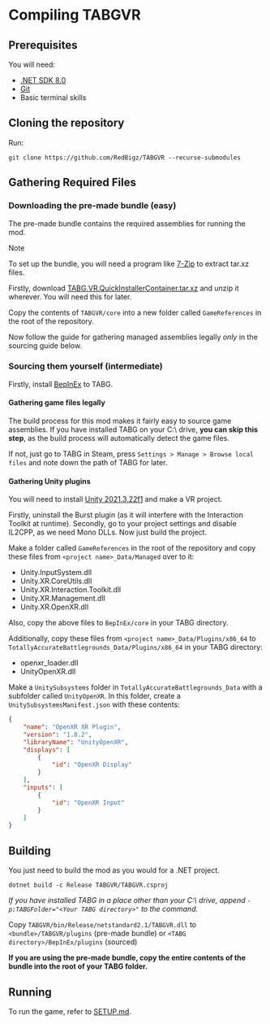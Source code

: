 # Compiling TABGVR

## Prerequisites
You will need:
- [.NET SDK 8.0](https://dotnet.microsoft.com/en-us/download/dotnet/8.0)
- [Git](https://git-scm.com/)
- Basic terminal skills

## Cloning the repository
Run:
```shell
git clone https://github.com/RedBigz/TABGVR --recurse-submodules
```

## Gathering Required Files

### Downloading the pre-made bundle (easy)
The pre-made bundle contains the required assemblies for running the mod.

> [!NOTE]
> To set up the bundle, you will need a program like [7-Zip](https://www.7-zip.org/) to extract tar.xz files.

Firstly, download [TABG.VR.QuickInstallerContainer.tar.xz](https://redbigz.com/lfs/TABG.VR.QuickInstallerContainer.tar.xz) and unzip it wherever. You will need this for later.

Copy the contents of `TABGVR/core` into a new folder called `GameReferences` in the root of the repository.

Now follow the guide for gathering managed assemblies legally *only* in the sourcing guide below.

### Sourcing them yourself (intermediate)

Firstly, install [BepInEx](https://github.com/BepInEx/BepInEx) to TABG.

#### Gathering game files legally
The build process for this mod makes it fairly easy to source game assemblies. If you have installed TABG on your C:\ drive, **you can skip this step**, as the build process will automatically detect the game files.

If not, just go to TABG in Steam, press `Settings > Manage > Browse local files` and note down the path of TABG for later.

#### Gathering Unity plugins
You will need to install [Unity 2021.3.22f1](https://unity.com/releases/editor/whats-new/2021.3.22) and make a VR project.

Firstly, uninstall the Burst plugin (as it will interfere with the Interaction Toolkit at runtime). Secondly, go to your project settings and disable IL2CPP, as we need Mono DLLs. Now just build the project. 

Make a folder called `GameReferences` in the root of the repository and copy these files from `<project name>_Data/Managed` over to it:
- Unity.InputSystem.dll
- Unity.XR.CoreUtils.dll
- Unity.XR.Interaction.Toolkit.dll
- Unity.XR.Management.dll
- Unity.XR.OpenXR.dll

Also, copy the above files to `BepInEx/core` in your TABG directory.

Additionally, copy these files from `<project name>_Data/Plugins/x86_64` to `TotallyAccurateBattlegrounds_Data/Plugins/x86_64` in your TABG directory:
- openxr_loader.dll
- UnityOpenXR.dll

Make a `UnitySubsystems` folder in `TotallyAccurateBattlegrounds_Data` with a subfolder called `UnityOpenXR`.
In this folder, create a `UnitySubsystemsManifest.json` with these contents:
```json
{
    "name": "OpenXR XR Plugin",
    "version": "1.8.2",
    "libraryName": "UnityOpenXR",
    "displays": [
        {
            "id": "OpenXR Display"
        }
    ],
    "inputs": [
        {
            "id": "OpenXR Input"
        }
    ]
}
```

## Building
You just need to build the mod as you would for a .NET project.

```shell
dotnet build -c Release TABGVR/TABGVR.csproj
```
*If you have installed TABG in a place other than your C:\ drive, append `-p:TABGFolder="<Your TABG directory>"` to the command.*

Copy `TABGVR/bin/Release/netstandard2.1/TABGVR.dll` to `<bundle>/TABGVR/plugins` (pre-made bundle) or `<TABG directory>/BepInEx/plugins` (sourced)

**If you are using the pre-made bundle, copy the entire contents of the bundle into the root of your TABG folder.**

## Running
To run the game, refer to [SETUP.md](SETUP.md).
